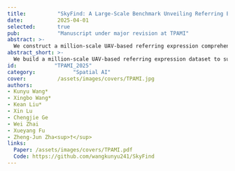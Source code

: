 ```yaml
---
title:          "SkyFind: A Large-Scale Benchmark Unveiling Referring Expression Comprehension for UAV"
date:           2025-04-01
selected:       true
pub:            "Manuscript under major revision at TPAMI"
abstract: >-
  We construct a million-scale UAV-based referring expression comprehension dataset to enable precise localization of human-specified targets in UAV imagery. This capability enables efficient retrieval of user-specified targets from massive UAV-captured scenes, replacing manual visual search. It is especially beneficial for time-sensitive or labor-constrained applications such as search and rescue, urban patrol, and agricultural inspection.
abstract_short: >-
  We build a million-scale UAV-based referring expression dataset to support precise retrieval of user-specified targets in UAV imagery.
id:            "TPAMI_2025"
category:            "Spatial AI"
cover:          /assets/images/covers/TPAMI.jpg
authors:
- Kunyu Wang*
- Xingbo Wang*
- Kean Liu*
- Xin Lu
- Chengjie Ge
- Wei Zhai
- Xueyang Fu
- Zheng-Jun Zha<sup>†</sup>
links:
  Paper: /assets/images/covers/TPAMI.pdf
  Code: https://github.com/wangkunyu241/SkyFind
---
```


